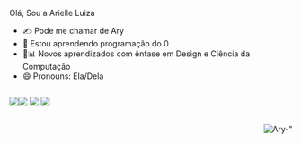 Olá, Sou a Arielle Luiza

- ✍️ Pode me chamar de Ary
- 🌱 Estou aprendendo programação do 0
- 📑📊 Novos aprendizados com ênfase em Design e Ciência da Computação 
- 😄 Pronouns: Ela/Dela

##

<div>
<a href="https://www.instagram.com/ariellel__/" target"=_blank"><img src="https://img.shields.io/badge/Instagram-E4405F?style=for-the-badge&logo=instagram&logoColor=white"
<a href="mailto:arielleluizaa@gmail.tech"><img src="https://img.shields.io/badge/Gmail-D14836?style=for-the-badge&logo=gmail&logoColor=white" target"_blank"></a>
  <a href="https://www.linkedin.com/in/arielle-luiza-48a119191/" target="_blank"><img src="https://img.shields.io/badge/LinkedIn-0077B5?style=for-the-badge&logo=linkedin&logoColor=white" target="_blank"></a>
  <a href="https://wa.me/5566996241616" tsrget="_blank"><img src="https://img.shields.io/badge/WhatsApp-25D366?style=for-the-badge&logo=whatsapp&logoColor=white" target="_blank"></a>
  
  ##
  
  <div>
<img align="right" alt=Ary-" src="https://photos.google.com/photo/AF1QipNViYZ1d-tuSHQ9ckQ32YSOfSlZ4Xh-pjZJGPLh/hi.gif">

 






